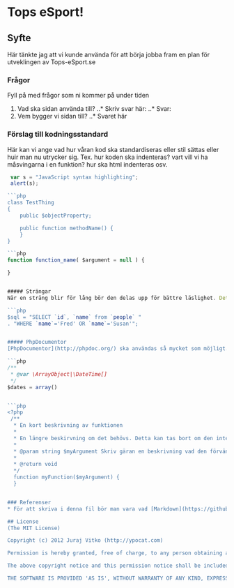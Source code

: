 # Tops eSport!

## Syfte
Här tänkte jag att vi kunde använda för att börja jobba fram en plan för utveklingen av Tops-eSport.se

### Frågor
Fyll på med frågor som ni kommer på under tiden

1. Vad ska sidan använda till?
..* Skriv svar här: 
..* Svar: 
2. Vem bygger vi sidan till?
..* Svaret här

### Förslag till kodningsstandard
Här kan vi ange vad hur våran kod ska standardiseras eller stil sättas eller huir man nu utrycker sig. Tex. hur koden ska indenteras? vart vill vi ha måsvingarna i en funktion? hur ska html indenteras osv.

```javascript
 var s = "JavaScript syntax highlighting";
 alert(s);

```php
class TestThing
{
    public $objectProperty;

    public function methodName() {
    }
}

```php
function function_name( $argument = null ) {

}


##### Strängar
När en sträng blir för lång bör den delas upp för bättre läslighet. Det är speciells användbart på sql strängar

```php
$sql = "SELECT `id`, `name` from `people` "
. "WHERE `name`='Fred' OR `name`='Susan'";


##### PhpDocumentor
[PhpDocumentor](http://phpdoc.org/) ska användas så mycket som möjligt.

```php
/**
 * @var \ArrayObject|\DateTime[]
 */
$dates = array()


```php
<?php
 /**
  * En kort beskrivning av funktionen
  *
  * En längre beskirvning om det behövs. Detta kan tas bort om den inte används
  *
  * @param string $myArgument Skriv gäran en beskrivning vad den förväntas innehålla.
  *
  * @return void
  */
  function myFunction($myArgument) {
  }


### Referenser
* För att skriva i denna fil bör man vara vad [Markdown](https://github.com/adam-p/markdown-here/wiki/Markdown-Cheatsheet) är.

## License
(The MIT License)

Copyright (c) 2012 Juraj Vitko (http://ypocat.com)

Permission is hereby granted, free of charge, to any person obtaining a copy of this software and associated documentation files (the 'Software'), to deal in the Software without restriction, including without limitation the rights to use, copy, modify, merge, publish, distribute, sublicense, and/or sell copies of the Software, and to permit persons to whom the Software is furnished to do so, subject to the following conditions:

The above copyright notice and this permission notice shall be included in all copies or substantial portions of the Software.

THE SOFTWARE IS PROVIDED 'AS IS', WITHOUT WARRANTY OF ANY KIND, EXPRESS OR IMPLIED, INCLUDING BUT NOT LIMITED TO THE WARRANTIES OF MERCHANTABILITY, FITNESS FOR A PARTICULAR PURPOSE AND NONINFRINGEMENT. IN NO EVENT SHALL THE AUTHORS OR COPYRIGHT HOLDERS BE LIABLE FOR ANY CLAIM, DAMAGES OR OTHER LIABILITY, WHETHER IN AN ACTION OF CONTRACT, TORT OR OTHERWISE, ARISING FROM, OUT OF OR IN CONNECTION WITH THE SOFTWARE OR THE USE OR OTHER DEALINGS IN THE SOFTWARE.